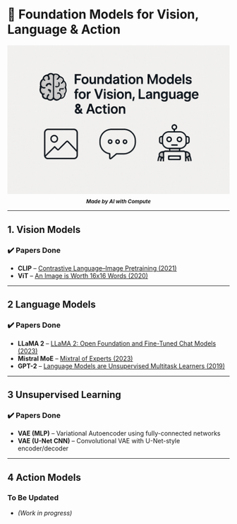 # 🧠 Foundation Models for Vision, Language & Action

<p align="center">
  <img src="main.png" alt="Foundation Models Header" width="600"/>
  <br>
<sub><strong><em>Made by AI with Compute</em></strong></sub>
</p>

---

## 1️. Vision Models

### ✔️ Papers Done 
- **CLIP** – [Contrastive Language–Image Pretraining (2021)](https://arxiv.org/abs/2103.00020)
- **ViT** – [An Image is Worth 16x16 Words (2020)](https://arxiv.org/abs/2010.11929)

---

## 2️ Language Models

### ✔️ Papers Done
- **LLaMA 2** – [LLaMA 2: Open Foundation and Fine-Tuned Chat Models (2023)](https://arxiv.org/abs/2307.09288)
- **Mistral MoE** – [Mixtral of Experts (2023)](https://arxiv.org/abs/2401.04088)
- **GPT-2** – [Language Models are Unsupervised Multitask Learners (2019)](https://cdn.openai.com/better-language-models/language_models_are_unsupervised_multitask_learners.pdf)

---

## 3️ Unsupervised Learning

### ✔️ Papers Done
- **VAE (MLP)** – Variational Autoencoder using fully-connected networks
- **VAE (U-Net CNN)** – Convolutional VAE with U-Net-style encoder/decoder 

--- 

## 4️ Action Models 

### To Be Updated
- *(Work in progress)*
